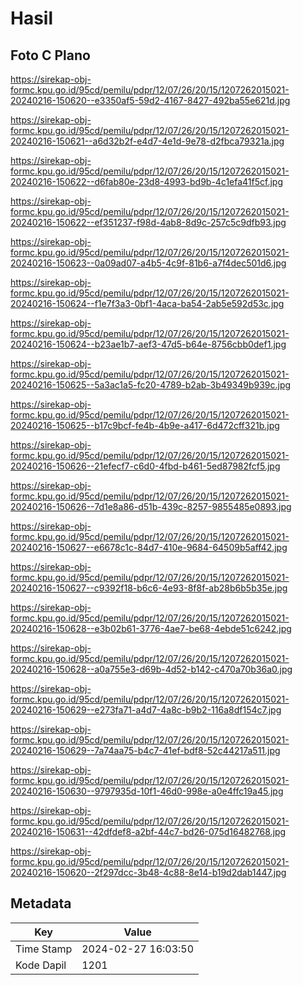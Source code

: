# Hasil

## Foto C Plano

https://sirekap-obj-formc.kpu.go.id/95cd/pemilu/pdpr/12/07/26/20/15/1207262015021-20240216-150620--e3350af5-59d2-4167-8427-492ba55e621d.jpg

https://sirekap-obj-formc.kpu.go.id/95cd/pemilu/pdpr/12/07/26/20/15/1207262015021-20240216-150621--a6d32b2f-e4d7-4e1d-9e78-d2fbca79321a.jpg

https://sirekap-obj-formc.kpu.go.id/95cd/pemilu/pdpr/12/07/26/20/15/1207262015021-20240216-150622--d6fab80e-23d8-4993-bd9b-4c1efa41f5cf.jpg

https://sirekap-obj-formc.kpu.go.id/95cd/pemilu/pdpr/12/07/26/20/15/1207262015021-20240216-150622--ef351237-f98d-4ab8-8d9c-257c5c9dfb93.jpg

https://sirekap-obj-formc.kpu.go.id/95cd/pemilu/pdpr/12/07/26/20/15/1207262015021-20240216-150623--0a09ad07-a4b5-4c9f-81b6-a7f4dec501d6.jpg

https://sirekap-obj-formc.kpu.go.id/95cd/pemilu/pdpr/12/07/26/20/15/1207262015021-20240216-150624--f1e7f3a3-0bf1-4aca-ba54-2ab5e592d53c.jpg

https://sirekap-obj-formc.kpu.go.id/95cd/pemilu/pdpr/12/07/26/20/15/1207262015021-20240216-150624--b23ae1b7-aef3-47d5-b64e-8756cbb0def1.jpg

https://sirekap-obj-formc.kpu.go.id/95cd/pemilu/pdpr/12/07/26/20/15/1207262015021-20240216-150625--5a3ac1a5-fc20-4789-b2ab-3b49349b939c.jpg

https://sirekap-obj-formc.kpu.go.id/95cd/pemilu/pdpr/12/07/26/20/15/1207262015021-20240216-150625--b17c9bcf-fe4b-4b9e-a417-6d472cff321b.jpg

https://sirekap-obj-formc.kpu.go.id/95cd/pemilu/pdpr/12/07/26/20/15/1207262015021-20240216-150626--21efecf7-c6d0-4fbd-b461-5ed87982fcf5.jpg

https://sirekap-obj-formc.kpu.go.id/95cd/pemilu/pdpr/12/07/26/20/15/1207262015021-20240216-150626--7d1e8a86-d51b-439c-8257-9855485e0893.jpg

https://sirekap-obj-formc.kpu.go.id/95cd/pemilu/pdpr/12/07/26/20/15/1207262015021-20240216-150627--e6678c1c-84d7-410e-9684-64509b5aff42.jpg

https://sirekap-obj-formc.kpu.go.id/95cd/pemilu/pdpr/12/07/26/20/15/1207262015021-20240216-150627--c9392f18-b6c6-4e93-8f8f-ab28b6b5b35e.jpg

https://sirekap-obj-formc.kpu.go.id/95cd/pemilu/pdpr/12/07/26/20/15/1207262015021-20240216-150628--e3b02b61-3776-4ae7-be68-4ebde51c6242.jpg

https://sirekap-obj-formc.kpu.go.id/95cd/pemilu/pdpr/12/07/26/20/15/1207262015021-20240216-150628--a0a755e3-d69b-4d52-b142-c470a70b36a0.jpg

https://sirekap-obj-formc.kpu.go.id/95cd/pemilu/pdpr/12/07/26/20/15/1207262015021-20240216-150629--e273fa71-a4d7-4a8c-b9b2-116a8df154c7.jpg

https://sirekap-obj-formc.kpu.go.id/95cd/pemilu/pdpr/12/07/26/20/15/1207262015021-20240216-150629--7a74aa75-b4c7-41ef-bdf8-52c44217a511.jpg

https://sirekap-obj-formc.kpu.go.id/95cd/pemilu/pdpr/12/07/26/20/15/1207262015021-20240216-150630--9797935d-10f1-46d0-998e-a0e4ffc19a45.jpg

https://sirekap-obj-formc.kpu.go.id/95cd/pemilu/pdpr/12/07/26/20/15/1207262015021-20240216-150631--42dfdef8-a2bf-44c7-bd26-075d16482768.jpg

https://sirekap-obj-formc.kpu.go.id/95cd/pemilu/pdpr/12/07/26/20/15/1207262015021-20240216-150620--2f297dcc-3b48-4c88-8e14-b19d2dab1447.jpg


## Metadata

| Key        | Value               |
| ---------- | ------------------- |
| Time Stamp | 2024-02-27 16:03:50 |
| Kode Dapil | 1201                |



